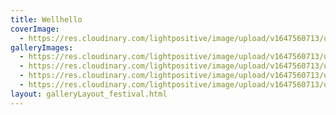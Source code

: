 ```yaml
---
title: Wellhello
coverImage:
  - https://res.cloudinary.com/lightpositive/image/upload/v1647560713/uploads/Wellhello/Wellhello-koncert03.jpg
galleryImages: 
  - https://res.cloudinary.com/lightpositive/image/upload/v1647560713/uploads/Wellhello/Wellhello-koncert.jpg
  - https://res.cloudinary.com/lightpositive/image/upload/v1647560713/uploads/Wellhello/Wellhello-koncert02.jpg
  - https://res.cloudinary.com/lightpositive/image/upload/v1647560713/uploads/Wellhello/Wellhello-koncert04.jpg
  - https://res.cloudinary.com/lightpositive/image/upload/v1647560713/uploads/Wellhello/Wellhello-koncert03.jpg
layout: galleryLayout_festival.html
---
```

